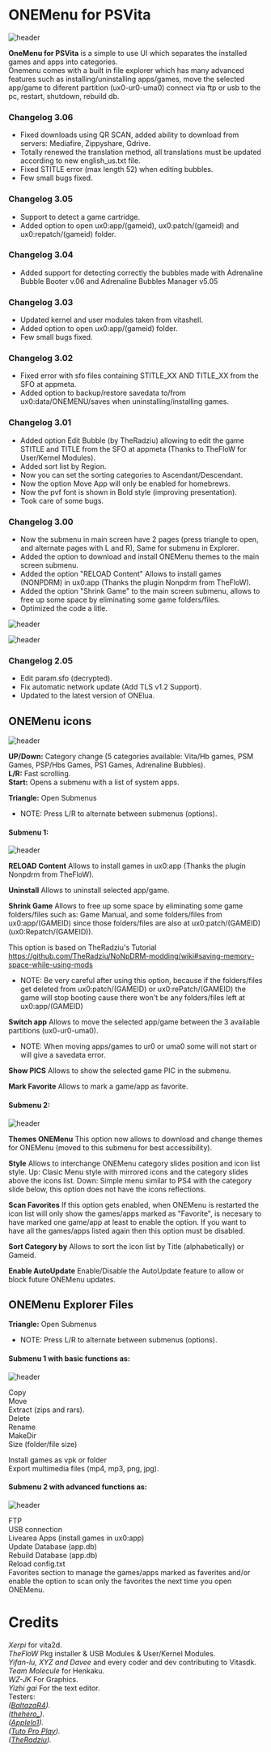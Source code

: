 # ONEMenu for PSVita

![header](screenshots/1MENUVITA.png)

**OneMenu for PSVita** is a simple to use UI which separates the installed games and apps into categories.<br>
Onemenu comes with a built in file explorer which has many advanced features such as installing/uninstalling apps/games, move the selected app/game to diferent partition (ux0-ur0-uma0) connect via ftp or usb to the pc, restart, shutdown, rebuild db.

### Changelog 3.06 ###
- Fixed downloads using QR SCAN, added ability to download from servers: Mediafire, Zippyshare, Gdrive.<br>
- Totally renewed the translation method, all translations must be updated according to new english_us.txt file.<br>
- Fixed STITLE error (max length 52) when editing bubbles.<br>
- Few small bugs fixed.<br>

### Changelog 3.05 ###
- Support to detect a game cartridge.<br>
- Added option to open ux0:app/(gameid), ux0:patch/(gameid) and ux0:repatch/(gameid) folder.<br>

### Changelog 3.04 ###
- Added support for detecting correctly the bubbles made with Adrenaline Bubble Booter v.06 and Adrenaline Bubbles Manager v5.05<br>

### Changelog 3.03 ###
- Updated kernel and user modules taken from vitashell.<br>
- Added option to open ux0:app/(gameid) folder.<br>
- Few small bugs fixed.<br>

### Changelog 3.02 ###
- Fixed error with sfo files containing STITLE_XX AND TITLE_XX from the SFO at appmeta.<br>
- Added option to backup/restore savedata to/from ux0:data/ONEMENU/saves when uninstalling/installing games.<br>

### Changelog 3.01 ###
- Added option Edit Bubble (by TheRadziu) allowing to edit the game STITLE and TITLE from the SFO at appmeta (Thanks to TheFloW for User/Kernel Modules).<br>
- Added sort list by Region.<br>
- Now you can set the sorting categories to Ascendant/Descendant.<br>
- Now the option Move App will only be enabled for homebrews.<br>
- Now the pvf font is shown in Bold style (improving presentation).<br>
- Took care of some bugs.<br>

### Changelog 3.00 ###
- Now the submenu in main screen have 2 pages (press triangle to open, and alternate pages with L and R), Same for submenu in Explorer.<br>
- Added the option to download and install ONEMenu themes to the main screen submenu.<br>
- Added the option "RELOAD Content" Allows to install games (NONPDRM) in ux0:app (Thanks the plugin Nonpdrm from TheFloW).<br>
- Added the option "Shrink Game" to the main screen submenu, allows to free up some space by eliminating some game folders/files.<br>
- Optimized the code a litle.<br>

![header](screenshots/1MENUVITA7.png)

![header](screenshots/1MENUVITA8.png)

### Changelog 2.05 ###
- Edit param.sfo (decrypted).<br>
- Fix automatic network update (Add TLS v1.2 Support).<br>
- Updated to the latest version of ONElua.<br>

## ONEMenu icons ##

![header](screenshots/1MENUVITA.png)

**UP/Down:** Category change (5 categories available: Vita/Hb games, PSM Games, PSP/Hbs Games, PS1 Games, Adrenaline Bubbles).<br>
**L/R:** Fast scrolling.<br>
**Start:** Opens a submenu with a list of system apps.<br>

**Triangle:** Open Submenus<br>

* NOTE: Press L/R to alternate between submenus (options).

#### Submenu 1: <br>

![header](screenshots/1MENUVITA2.png)

**RELOAD Content** Allows to install games in ux0:app (Thanks the plugin Nonpdrm from TheFloW).

**Uninstall**     Allows to uninstall selected app/game.

**Shrink Game**  Allows to free up some space by eliminating some game folders/files such as: Game Manual, and some folders/files from ux0:app/(GAMEID) since those folders/files are also at ux0:patch/(GAMEID) (ux0:Repatch/(GAMEID)).

This option is based on TheRadziu's Tutorial https://github.com/TheRadziu/NoNpDRM-modding/wiki#saving-memory-space-while-using-mods
* NOTE: Be very careful after using this option, because if the folders/files get deleted from ux0:patch/(GAMEID) or ux0:rePatch/(GAMEID) the game will stop booting cause there won't be any folders/files left at ux0:app/(GAMEID)

**Switch app**    Allows to move the selected app/game between the 3 available partitions (ux0-ur0-uma0).
* NOTE: When moving apps/games to ur0 or uma0 some will not start or will give a savedata error.

**Show PICS**     Allows to show the selected game PIC in the submenu.<br>

**Mark Favorite** Allows to mark a game/app as favorite.<br>


#### Submenu 2: <br>

![header](screenshots/1MENUVITA3.png)

**Themes ONEMenu** This option now allows to download and change themes for ONEMenu (moved to this submenu for best accessibility).

**Style**       Allows to interchange ONEMenu category slides position and icon list style.
	Up: Clasic Menu style with mirrored icons and the category slides above the icons list.
	Down: Simple menu similar to PS4 with the category slide below, this option does not have the icons reflections.

**Scan Favorites** If this option gets enabled, when ONEMenu is restarted the icon list will only show the games/apps marked as "Favorite", is necesary to have marked one game/app at least to enable the option. 
If you want to have all the games/apps listed again then this option must be disabled.

**Sort Category by** Allows to sort the icon list by Title (alphabetically) or Gameid.

**Enable AutoUpdate** Enable/Disable the AutoUpdate feature to allow or block future ONEMenu updates.


## ONEMenu Explorer Files ##

**Triangle:** Open Submenus<br>

* NOTE: Press L/R to alternate between submenus (options).

#### Submenu 1 with basic functions as:

![header](screenshots/1MENUVITA4.png)

Copy<br>
Move<br>
Extract (zips and rars).<br>
Delete<br>
Rename<br>
MakeDir<br>
Size    (folder/file size)<br>

Install games as vpk or folder<br>
Export multimedia files (mp4, mp3, png, jpg).<br>


#### Submenu 2 with advanced functions as:

![header](screenshots/1MENUVITA5.png)

FTP<br>
USB connection<br>
Livearea Apps (install games in ux0:app)<br>
Update Database (app.db)<br>
Rebuild Database (app.db)<br>
Reload config.txt<br>
Favorites section to manage the games/apps marked as faverites and/or enable the option to scan only the favorites the next time you open ONEMenu.<br>

# Credits
*Xerpi* for vita2d.<br>
*TheFloW* Pkg installer & USB Modules & User/Kernel Modules.<br>
*Yifan-lu, XYZ and Davee* and every coder and dev contributing to Vitasdk.<br>
*Team Molecule* for Henkaku.<br>
*WZ-JK* For Graphics.<br>
*Yizhi gai* For the text editor.<br>
Testers:<br>
*([BaltazaR4](https://twitter.com/baltazarregala4)).*<br>
*([thehero_](https://twitter.com/TheheroGAC)).*<br>
*([Applelo1](https://twitter.com/Applelo1)).*<br>
*([Tuto Pro Play](https://twitter.com/Tuto_Pro_Play)).*<br>
*([TheRadziu](https://twitter.com/AluProductions)).*<br>

